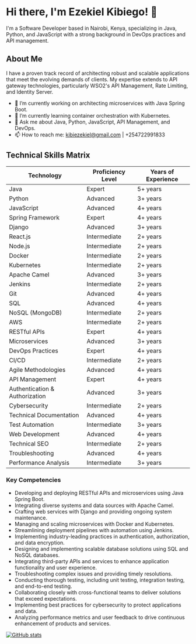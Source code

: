 # Hi there, I'm Ezekiel Kibiego! 👋

I'm a Software Developer based in Nairobi, Kenya, specializing in Java, Python, and JavaScript with a strong background in DevOps practices and API management.

## About Me

I have a proven track record of architecting robust and scalable applications that meet the evolving demands of clients. My expertise extends to API gateway technologies, particularly WSO2's API Management, Rate Limiting, and Identity Server.

- 🔭 I’m currently working on architecting microservices with Java Spring Boot.
- 🌱 I’m currently learning container orchestration with Kubernetes.
- 💬 Ask me about Java, Python, JavaScript, API Management, and DevOps.
- 📫 How to reach me: kibiezekiel@gmail.com | +254722991833


## Technical Skills Matrix

| Technology         | Proficiency Level | Years of Experience |
|--------------------|-------------------|---------------------|
| Java               | Expert            | 5+ years            |
| Python             | Advanced          | 3+ years            |
| JavaScript         | Advanced          | 4+ years            |
| Spring Framework   | Expert            | 4+ years            |
| Django             | Advanced          | 3+ years            |
| React.js           | Intermediate      | 2+ years            |
| Node.js            | Intermediate      | 2+ years            |
| Docker             | Intermediate      | 2+ years            |
| Kubernetes         | Intermediate      | 2+ years            |
| Apache Camel       | Advanced          | 3+ years            |
| Jenkins            | Intermediate      | 2+ years            |
| Git                | Advanced          | 4+ years            |
| SQL                | Advanced          | 4+ years            |
| NoSQL (MongoDB)    | Intermediate      | 2+ years            |
| AWS                | Intermediate      | 2+ years            |
| RESTful APIs       | Expert            | 4+ years            |
| Microservices      | Advanced          | 3+ years            |
| DevOps Practices   | Expert            | 4+ years            |
| CI/CD              | Intermediate      | 2+ years            |
| Agile Methodologies| Advanced          | 4+ years            |
| API Management     | Expert            | 4+ years            |
| Authentication & Authorization | Advanced | 3+ years       |
| Cybersecurity      | Intermediate      | 2+ years            |
| Technical Documentation | Advanced      | 4+ years            |
| Test Automation    | Intermediate      | 3+ years            |
| Web Development    | Advanced          | 4+ years            |
| Technical SEO      | Intermediate      | 2+ years            |
| Troubleshooting    | Advanced          | 4+ years            |
| Performance Analysis | Intermediate    | 3+ years            |


### Key Competencies

- Developing and deploying RESTful APIs and microservices using Java Spring Boot.
- Integrating diverse systems and data sources with Apache Camel.
- Crafting web services with Django and providing ongoing system maintenance.
- Managing and scaling microservices with Docker and Kubernetes.
- Streamlining deployment pipelines with automation using Jenkins.
- Implementing industry-leading practices in authentication, authorization, and data encryption.
- Designing and implementing scalable database solutions using SQL and NoSQL databases.
- Integrating third-party APIs and services to enhance application functionality and user experience.
- Troubleshooting complex issues and providing timely resolutions.
- Conducting thorough testing, including unit testing, integration testing, and end-to-end testing.
- Collaborating closely with cross-functional teams to deliver solutions that exceed expectations.
- Implementing best practices for cybersecurity to protect applications and data.
- Analyzing performance metrics and user feedback to drive continuous enhancement of products and services.



[![GitHub stats](https://github-readme-stats.vercel.app/api?username=ezekielkibiego&show_icons=true&theme=dark)](https://github.com/yourusername)
